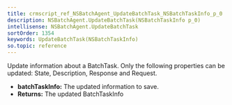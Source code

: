 ```yaml
---
title: crmscript_ref_NSBatchAgent_UpdateBatchTask_NSBatchTaskInfo_p_0
description: NSBatchAgent.UpdateBatchTask(NSBatchTaskInfo p_0)
intellisense: NSBatchAgent.UpdateBatchTask
sortOrder: 1354
keywords: UpdateBatchTask(NSBatchTaskInfo)
so.topic: reference
---
```



Update information about a BatchTask. Only the following properties can be updated: State, Description, Response and Request.



* **batchTaskInfo:** The updated information to save.
* **Returns:** The updated BatchTaskInfo


